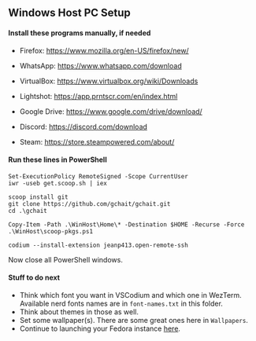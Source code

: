 ## Windows Host PC Setup


#### Install these programs manually, if needed
- Firefox: https://www.mozilla.org/en-US/firefox/new/
- WhatsApp: https://www.whatsapp.com/download
- VirtualBox: https://www.virtualbox.org/wiki/Downloads
- Lightshot: https://app.prntscr.com/en/index.html

- Google Drive: https://www.google.com/drive/download/
- Discord: https://discord.com/download
- Steam: https://store.steampowered.com/about/


#### Run these lines in PowerShell
```
Set-ExecutionPolicy RemoteSigned -Scope CurrentUser
iwr -useb get.scoop.sh | iex

scoop install git
git clone https://github.com/gchait/gchait.git
cd .\gchait

Copy-Item -Path .\WinHost\Home\* -Destination $HOME -Recurse -Force
.\WinHost\scoop-pkgs.ps1

codium --install-extension jeanp413.open-remote-ssh
```
Now close all PowerShell windows.

#### Stuff to do next
- Think which font you want in VSCodium and which one in WezTerm.  
  Available nerd fonts names are in `font-names.txt` in this folder.
- Think about themes in those as well.
- Set some wallpaper(s). There are some great ones here in `Wallpapers`.
- Continue to launching your Fedora instance [here](../Vagrant/README.md).
